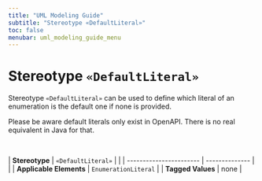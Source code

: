 ```yaml
---
title: "UML Modeling Guide"
subtitle: "Stereotype «DefaultLiteral»"
toc: false
menubar: uml_modeling_guide_menu
---
```


# Stereotype `«DefaultLiteral»`
Stereotype `«DefaultLiteral»` can be used to define which literal of an enumeration is the default one if none is provided. 

Please be aware default literals only exist in OpenAPI. There is no real equivalent in Java for that.

<br>

| **Stereotype**          | `«DefaultLiteral»` | |
| ----------------------- | -------------- | |
| **Applicable Elements** | `EnumerationLiteral`        |
| **Tagged Values**       | none           |


    